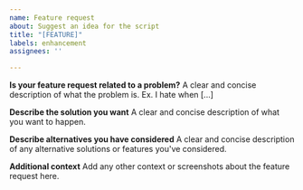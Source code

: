 ```yaml
---
name: Feature request
about: Suggest an idea for the script
title: "[FEATURE]"
labels: enhancement
assignees: ''

---
```


**Is your feature request related to a problem?**
A clear and concise description of what the problem is. Ex. I hate when [...]

**Describe the solution you want**
A clear and concise description of what you want to happen.

**Describe alternatives you have considered**
A clear and concise description of any alternative solutions or features you've considered.

**Additional context**
Add any other context or screenshots about the feature request here.
